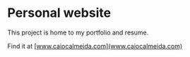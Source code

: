 # Personal website

This project is home to my portfolio and resume.

Find it at [www.caiocalmeida.com](www.caiocalmeida.com)
